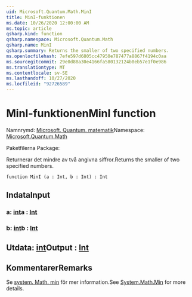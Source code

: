 ```yaml
---
uid: Microsoft.Quantum.Math.MinI
title: MinI-funktionen
ms.date: 10/26/2020 12:00:00 AM
ms.topic: article
qsharp.kind: function
qsharp.namespace: Microsoft.Quantum.Math
qsharp.name: MinI
qsharp.summary: Returns the smaller of two specified numbers.
ms.openlocfilehash: 7efe597d6805cc47950e787477a8867f4194c0aa
ms.sourcegitcommit: 29e0d88a30e4166fa580132124b0eb57e1f0e986
ms.translationtype: MT
ms.contentlocale: sv-SE
ms.lasthandoff: 10/27/2020
ms.locfileid: "92726589"
---
```

# <a name="mini-function"></a><span data-ttu-id="d85ec-102">MinI-funktionen</span><span class="sxs-lookup"><span data-stu-id="d85ec-102">MinI function</span></span>

<span data-ttu-id="d85ec-103">Namnrymd: [Microsoft. Quantum. matematik](xref:Microsoft.Quantum.Math)</span><span class="sxs-lookup"><span data-stu-id="d85ec-103">Namespace: [Microsoft.Quantum.Math](xref:Microsoft.Quantum.Math)</span></span>

<span data-ttu-id="d85ec-104">Paketfilerna [](https://nuget.org/packages/)</span><span class="sxs-lookup"><span data-stu-id="d85ec-104">Package: [](https://nuget.org/packages/)</span></span>


<span data-ttu-id="d85ec-105">Returnerar det mindre av två angivna siffror.</span><span class="sxs-lookup"><span data-stu-id="d85ec-105">Returns the smaller of two specified numbers.</span></span>

```qsharp
function MinI (a : Int, b : Int) : Int
```


## <a name="input"></a><span data-ttu-id="d85ec-106">Indata</span><span class="sxs-lookup"><span data-stu-id="d85ec-106">Input</span></span>

### <a name="a--int"></a><span data-ttu-id="d85ec-107">a: [int](xref:microsoft.quantum.lang-ref.int)</span><span class="sxs-lookup"><span data-stu-id="d85ec-107">a : [Int](xref:microsoft.quantum.lang-ref.int)</span></span>




### <a name="b--int"></a><span data-ttu-id="d85ec-108">b: [int](xref:microsoft.quantum.lang-ref.int)</span><span class="sxs-lookup"><span data-stu-id="d85ec-108">b : [Int](xref:microsoft.quantum.lang-ref.int)</span></span>





## <a name="output--int"></a><span data-ttu-id="d85ec-109">Utdata: [int](xref:microsoft.quantum.lang-ref.int)</span><span class="sxs-lookup"><span data-stu-id="d85ec-109">Output : [Int](xref:microsoft.quantum.lang-ref.int)</span></span>



## <a name="remarks"></a><span data-ttu-id="d85ec-110">Kommentarer</span><span class="sxs-lookup"><span data-stu-id="d85ec-110">Remarks</span></span>

<span data-ttu-id="d85ec-111">Se [system. Math. min](https://docs.microsoft.com/dotnet/api/system.math.min) för mer information.</span><span class="sxs-lookup"><span data-stu-id="d85ec-111">See [System.Math.Min](https://docs.microsoft.com/dotnet/api/system.math.min) for more details.</span></span>